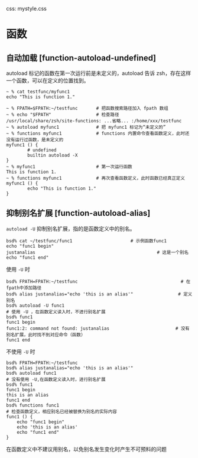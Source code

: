 css: mystyle.css

# 函数

## 自动加载 [function-autoload-undefined]

autoload 标记的函数在第一次运行前是未定义的，autoload 告诉 zsh，存在这样一个函数，可以在定义的位置找到。

```
~ % cat testfunc/myfunc1
echo "This is function 1."

~ % FPATH=$FPATH:~/testfunc       # 把函数搜索路径加入 fpath 数组
~ % echo "$FPATH"                 # 检查路径
/usr/local/share/zsh/site-functions: ...省略... :/home/xxx/testfunc
~ % autoload myfunc1              # 把 myfunc1 标记为“未定义的”
~ % functions myfunc1             # functions 内置命令查看函数定义，此时还没有运行过函数，是未定义的
myfunc1 () {
        # undefined
        builtin autoload -X
}
~ % myfunc1                       # 第一次运行函数
This is function 1.
~ % functions myfunc1             # 再次查看函数定义，此时函数已经真正定义
myfunc1 () {
        echo "This is function 1."
}
```

## 抑制别名扩展 [function-autoload-alias]

`autoload -U` 抑制别名扩展，指的是函数定义中的别名。

```
bsd% cat ~/testfunc/func1                      # 示例函数func1
echo "func1 begin"
justanalias                                              # 这是一个别名
echo "func1 end"
```

使用 `-U` 时

```
bsd% FPATH=FPATH:~/testfunc                                       # 在fpath中添加路径
bsd% alias justanalias="echo 'this is an alias'"                 # 定义别名
bsd% autoload -U func1                                                   # 使用 -U ，在函数定义读入时，不进行别名扩展
bsd% func1          
func1 begin
func1:2: command not found: justanalias                         # 没有别名扩展，此时找不到对应命令（函数）
func1 end
```

不使用 `-U` 时

``` 
bsd% FPATH=FPATH:~/testfunc
bsd% alias justanalias="echo 'this is an alias'"
bsd% autoload func1                                                        # 没有使用 -U,在函数定义读入时，进行别名扩展
bsd% func1
func1 begin
this is an alias                                                                                                                 
func1 end
bsd% functions func1                                                       # 检查函数定义，相应别名已经被替换为别名的实际内容
func1 () {
	echo "func1 begin"
	echo 'this is an alias'
	echo "func1 end"
}

```

在函数定义中不建议用别名，以免别名发生变化时产生不可预料的问题